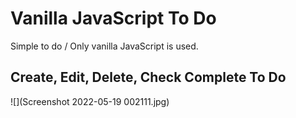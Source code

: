 # Vanilla JavaScript To Do

Simple to do / Only vanilla JavaScript is used.

## Create, Edit, Delete, Check Complete To Do

![](Screenshot 2022-05-19 002111.jpg)
